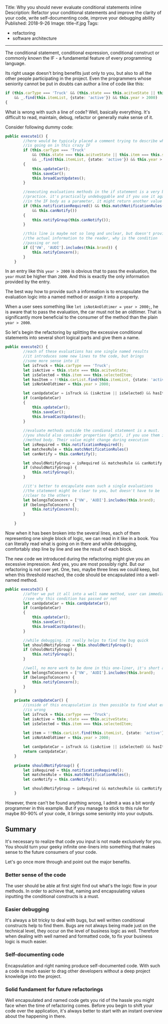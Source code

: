Title: Why you should never evaluate conditional statements inline
Description: Refactor your conditional statements and improve the clarity of your code, write self-documenting code, improve your debugging ability
Published: 2018-9-26
Image: title-if.jpg
Tags: 
- refactoring
- software architecture
---
The conditional statement, conditional expression, conditional construct or commonly known the IF - a fundamental feature of every programming language.

Its right usage doesn't bring benefits just only to you, but also to all the other people participating in the project. Even the programmers whose seniority cannot be put in doubts can author a line of code like this:

```typescript
if (this.carType === 'Truck' && (this.state === this.acitveState || this.item === this.selectedItem)
    && _.find(this.itemList, {state: 'active'}) && this.year > 2000)
{
```
What is wrong with such a line of code? Well, basically everything. It's difficult to read, maintain, debug, refactor or generally make sense of it.

Consider following dummy code:

```typescript
public execute1() {
        //here would be typicaly placed a comment trying to describe what
        //is going on in this crazy IF
        if (this.carType === 'Truck' 
            && (this.state === this.acitveState || this.item === this.selectedItem)
            && _.find(this.itemList, {state: 'active'}) && this.year > 2000) 
        {
            this.updateCar();
            this.saveCar();
            this.broadCastUpdates();
        }

        //executing evaluations methods in the if statement is a very bad
        //practice. it's practically undebuggable and if you use it again 
        //in the IF body as a parameter, it might return another value
        if (this.notificationRequired() && this.matchNotificationRules() 
            && this.canNotify())
        {
            this.notifyGroup(this.canNotify());
        }

        //this line is maybe not so long and unclear, but doesn't provide 
        //the actual information to the reader, why is the condition 
        //passing or not
        if (['VW', 'AUDI'].includes(this.brand)) {
            this.notifyConcern();
        }
    }
```

In an entry like this `year > 2000` is obvious that to pass the evaluation, the `year` must be higher than `2000`. And this is exactly the only information provided by the entry.

The best way how to provide such a information is to encapsulate the evaluation logic into a named method or assign it into a property.

When a user sees something like `let isNotAnOldtimer = year > 2000;`, he is aware that to pass the evaluation, the car must not be an oldtimer. That is significantly more beneficial to the consumer of the method than the plain `year > 2000`.

So let's begin the refactoring by splitting the excessive conditional statements into several short logical parts and give them a name.

```typescript
public execute2() {
        //each of these evaluations has one single named results
        //it introduces some new lines to the code, but brings
        //some more sense into it
        let isTruck = this.carType === 'Truck';
        let isActive = this.state === this.acitveState;
        let isSelected = this.item === this.selectedItem;
        let hasItem = !!this.carList.find(this.itemList, {state: 'active'});
        let isNotAnOldtimer = this.year > 2000;

        let canUpdateCar = isTruck && (isActive || isSelected) && hasItem && isNotAnOldtimer;
        if (canUpdateCar)
        {
            this.updateCar();
            this.saveCar();
            this.broadCastUpdates();
        }
        
        //evaluate methods outside the condional statement is a must.
        //you should also consider properties (gets), if you use them in the
        //method body. Their value might change during execution
        let isRequired = this.notificationRequired(); 
        let matchesRule = this.matchNotificationRules() 
        let canNotify = this.canNotify();

        let shouldNotifyGroup = isRequired && matchesRule && canNotify;
        if (shouldNotifyGroup) {
            this.notifyGroup();
        }

        //it's better to encapulate even such a single evaluations
        //the statement might be clear to you, but doesn't have to be
        //clear to the others
        let belongsToConcern = ['VW', 'AUDI'].includes(this.brand);
        if (belongsToConcern) {
            this.notifyConcern();
        }
        
    }
```
Now when it has been broken into the several lines, each of them representing one single block of logic, we can read in it like in a book.
You can literally read what is going on in there and while debugging, comfortably step line by line and see the result of each block.

The new code we introduced during the refactoring might give you an excessive impression. And yes, you are most possibly right.
But our refactoring is not over yet.
One, two, maybe three lines we could keep, but when this threshold reached, the code should be encapsulated into a well-named method.

```typescript
public execute3() {
        //after we put it all into a well name method, user can immediately 
        //see why this condition has passed or not
        let canUpdateCar = this.canUpdateCar();
        if (canUpdateCar) 
        {
            this.updateCar();
            this.saveCar();
            this.broadCastUpdates();
        }

        //while debugging, it really helps to find the bug quick
        let shouldNotifyGroup = this.shouldNotifyGroup();
        if (shouldNotifyGroup) {
            this.notifyGroup();
        }

        //well, no more work to be done in this one-liner, it's short and clear
        let belongsToConcern = ['VW', 'AUDI'].includes(this.brand);
        if (belongsToConcern) {
            this.notifyConcern();
        }
    }

    private canUpdateCar() {
        //inside of this encapsulation is then possible to find what exactly
        //is wrong
        let isTruck = this.carType === 'Truck';
        let isActive = this.state === this.acitveState;
        let isSelected = this.item === this.selectedItem;
        
        let item = !!this.carList.find(this.itemList, {state: 'active'});
        let isNotAnOldtimer = this.year > 2000;

        let canUpdateCar = isTruck && (isActive || isSelected) && hasItem && isNotAnOldtimer;
        return canUpdateCar;
    }
    
    private shouldNotifyGroup() {
        let isRequired = this.notificationRequired(); 
        let matchesRule = this.matchNotificationRules();
        let canNotify = this.canNotify();

        let shouldNotifyGroup = isRequired && matchesRule && canNotify;
    }

```

However, there can't be found anything wrong, I admit a was a bit wordy programmer in this example.
But if you manage to stick to this rule for maybe 80-90% of your code, it brings some seniority into your outputs.

## Summary
It's necessary to realize that code you input is not made exclusively for you. You should turn your geeky infinite one-liners into something that makes sense to the future consumers of your code.

Let's go once more through and point out the major benefits.

### Better sense of the code
The user should be able at first sight find out what's the logic flow in your methods. In order to achieve that, naming and encapsulating values inputting the conditional constructs is a must.

### Easier debugging
It's always a bit tricky to deal with bugs, but well written conditional constructs help to find them. Bugs are not always being made just on the technical level, they occur on the level of business logic as well. Therefore when dealing with well named and formatted code, to fix your business logic is much easier.

### Self-documenting code
Encapsulation and right naming produce self-documented code. With such a code is much easier to drag other developers without a deep project knowledge into the project.

### Solid fundament for future refactorings
Well encapsulated and named code gets you rid of the hassle you might face when the time of refactoring comes. Before you begin to shift your code over the application, it's always better to start with an instant overview about the happening in there.